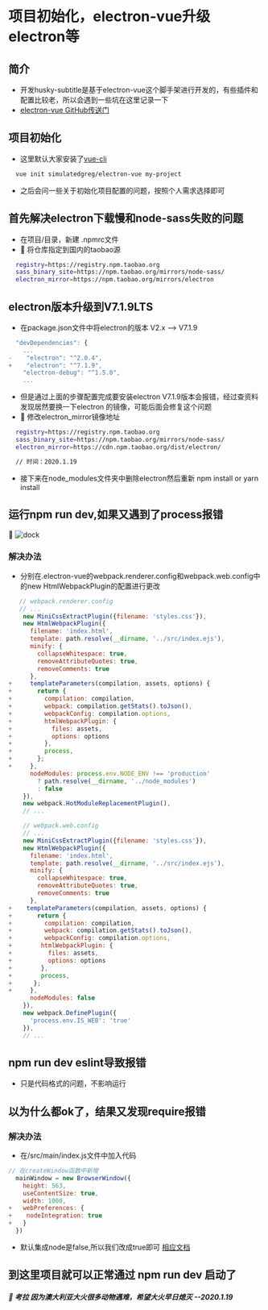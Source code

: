 # 项目初始化，electron-vue升级electron等

## 简介
* 开发husky-subtitle是基于electron-vue这个脚手架进行开发的，有些插件和配置比较老，所以会遇到一些坑在这里记录一下
* [electron-vue GitHub传送门](https://github.com/SimulatedGREG/electron-vue)

## 项目初始化

* 这里默认大家安装了[vue-cli](https://cli.vuejs.org/zh/)
```bash
  vue init simulatedgreg/electron-vue my-project
```
* 之后会问一些关于初始化项目配置的问题，按照个人需求选择即可

## 首先解决electron下载慢和node-sass失败的问题
* 在项目/目录，新建 .npmrc文件
* :koala: 将仓库指定到国内的taobao源
```bash
  registry=https://registry.npm.taobao.org
  sass_binary_site=https://npm.taobao.org/mirrors/node-sass/
  electron_mirror=https://npm.taobao.org/mirrors/electron
```

## electron版本升级到V7.1.9LTS
* 在package.json文件中将electron的版本 V2.x --> V7.1.9
```js
  "devDependencies": {
    ...
-    "electron": "^2.0.4",
+    "electron": "^7.1.9",
    "electron-debug": "^1.5.0",
    ...
```
* 但是通过上面的步骤配置完成要安装electron V7.1.9版本会报错，经过查资料发现居然要换一下electron 的镜像，可能后面会修复这个问题
* :koala: 修改electron_mirror镜像地址
```bash
  registry=https://registry.npm.taobao.org
  sass_binary_site=https://npm.taobao.org/mirrors/node-sass/
  electron_mirror=https://cdn.npm.taobao.org/dist/electron/

  // 时间：2020.1.19
```
* 接下来在node_modules文件夹中删除electron然后重新 npm install or yarn install

## 运行npm run dev,如果又遇到了process报错
:koala:
<img :src="$withBase('/image/electron-process-error.png')" alt="dock">

### 解决办法
* 分别在.electron-vue的webpack.renderer.config和webpack.web.config中的new HtmlWebpackPlugin的配置进行更改
```js
   // webpack.renderer.config
   // ...
    new MiniCssExtractPlugin({filename: 'styles.css'}),
    new HtmlWebpackPlugin({
      filename: 'index.html',
      template: path.resolve(__dirname, '../src/index.ejs'),
      minify: {
        collapseWhitespace: true,
        removeAttributeQuotes: true,
        removeComments: true
      },
+     templateParameters(compilation, assets, options) {
+       return {
+         compilation: compilation,
+         webpack: compilation.getStats().toJson(),
+         webpackConfig: compilation.options,
+         htmlWebpackPlugin: {
+           files: assets,
+           options: options
+         },
+         process,
+       };
+     },
      nodeModules: process.env.NODE_ENV !== 'production'
        ? path.resolve(__dirname, '../node_modules')
        : false
    }),
    new webpack.HotModuleReplacementPlugin(),
    // ...

    // webpack.web.config
    // ...
    new MiniCssExtractPlugin({filename: 'styles.css'}),
    new HtmlWebpackPlugin({
      filename: 'index.html',
      template: path.resolve(__dirname, '../src/index.ejs'),
      minify: {
        collapseWhitespace: true,
        removeAttributeQuotes: true,
        removeComments: true
      },
+    templateParameters(compilation, assets, options) {
+       return {
+         compilation: compilation,
+         webpack: compilation.getStats().toJson(),
+         webpackConfig: compilation.options,
+        htmlWebpackPlugin: {
+          files: assets,
+          options: options
+        },
+        process,
+      };
+     },
      nodeModules: false
    }),
    new webpack.DefinePlugin({
      'process.env.IS_WEB': 'true'
    }),
    // ...
```
## npm run dev eslint导致报错
* 只是代码格式的问题，不影响运行
## 以为什么都ok了，结果又发现require报错

### 解决办法
* 在/src/main/index.js文件中加入代码
```js
// 在createWindow函数中新增
  mainWindow = new BrowserWindow({
    height: 563,
    useContentSize: true,
    width: 1000,
+   webPreferences: {
+    nodeIntegration: true
+   }
  })
```
* 默认集成node是false,所以我们改成true即可 
[相应文档](https://electronjs.org/docs/api/browser-window#new-browserwindowoptions)

## 到这里项目就可以正常通过 npm run dev 启动了

##### :koala: 考拉 因为澳大利亚大火很多动物遇难，希望大火早日熄灭 --2020.1.19
